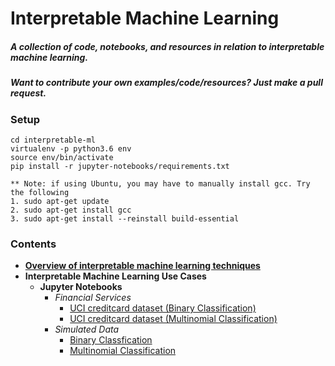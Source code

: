 # Interpretable Machine Learning

##### **A collection of code, notebooks, and resources in relation to interpretable machine learning.**

##### **Want to contribute your own examples/code/resources?** Just make a pull request.

### Setup
```
cd interpretable-ml
virtualenv -p python3.6 env
source env/bin/activate
pip install -r jupyter-notebooks/requirements.txt

** Note: if using Ubuntu, you may have to manually install gcc. Try the following 
1. sudo apt-get update
2. sudo apt-get install gcc
3. sudo apt-get install --reinstall build-essential
```
### Contents 
* [**Overview of interpretable machine learning techniques**](https://github.com/navdeep-G/interpretable-ml/tree/master/interpretable_ml.pdf)
* **Interpretable Machine Learning Use Cases**
	* **Jupyter Notebooks**
		* *Financial Services*
  			* [UCI creditcard dataset (Binary Classification)](https://github.com/navdeep-G/interpretable-ml/tree/master/jupyter-notebooks/credit/binomial)
  			* [UCI creditcard dataset (Multinomial Classification)](https://github.com/navdeep-G/interpretable-ml/tree/master/jupyter-notebooks/credit/multinomial)
		* *Simulated Data*
  			* [Binary Classfication](https://github.com/navdeep-G/interpretable-ml/tree/master/jupyter-notebooks/simulated/binomial)
  			* [Multinomial Classification](https://github.com/navdeep-G/interpretable-ml/tree/master/jupyter-notebooks/simulated/multinomial)
